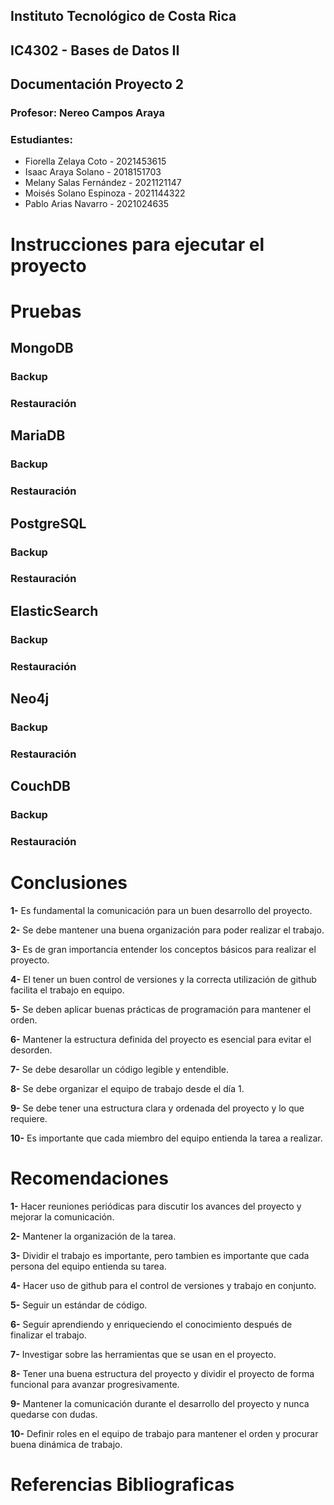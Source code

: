 ## **Instituto Tecnológico de Costa Rica**

## **IC4302 - Bases de Datos II**

## **Documentación Proyecto 2**

### **Profesor**: Nereo Campos Araya

### **Estudiantes**:

- Fiorella Zelaya Coto - 2021453615
- Isaac Araya Solano - 2018151703
- Melany Salas Fernández - 2021121147
- Moisés Solano Espinoza - 2021144322
- Pablo Arias Navarro - 2021024635

# **Instrucciones para ejecutar el proyecto**

# **Pruebas**

## **MongoDB**

### **Backup**

### **Restauración**

## **MariaDB**

### **Backup**

### **Restauración**

## **PostgreSQL**

### **Backup**

### **Restauración**

## **ElasticSearch**

### **Backup**

### **Restauración**

## **Neo4j**

### **Backup**

### **Restauración**

## **CouchDB**

### **Backup**

### **Restauración**

# **Conclusiones**

**1-** Es fundamental la comunicación para un buen desarrollo del proyecto.

**2-** Se debe mantener una buena organización para poder realizar el trabajo.

**3-** Es de gran importancia entender los conceptos básicos para realizar el proyecto.

**4-** El tener un buen control de versiones y la correcta utilización de github facilita el trabajo en equipo.

**5-** Se deben aplicar buenas prácticas de programación para mantener el orden.

**6-** Mantener la estructura definida del proyecto es esencial para evitar el desorden.

**7-** Se debe desarollar un código legible y entendible.

**8-** Se debe organizar el equipo de trabajo desde el día 1.

**9-** Se debe tener una estructura clara y ordenada del proyecto y lo que requiere.

**10-** Es importante que cada miembro del equipo entienda la tarea a realizar.

# **Recomendaciones**

**1-** Hacer reuniones periódicas para discutir los avances del proyecto y mejorar la comunicación.

**2-** Mantener la organización de la tarea.

**3-** Dividir el trabajo es importante, pero tambien es importante que cada persona del equipo entienda su tarea.

**4-** Hacer uso de github para el control de versiones y trabajo en conjunto.

**5-** Seguir un estándar de código.

**6-** Seguir aprendiendo y enriqueciendo el conocimiento después de finalizar el trabajo.

**7-** Investigar sobre las herramientas que se usan en el proyecto.

**8-** Tener una buena estructura del proyecto y dividir el proyecto de forma funcional para avanzar progresivamente.

**9-** Mantener la comunicación durante el desarrollo del proyecto y nunca quedarse con dudas.

**10-** Definir roles en el equipo de trabajo para mantener el orden y procurar buena dinámica de trabajo.

# **Referencias Bibliograficas**
